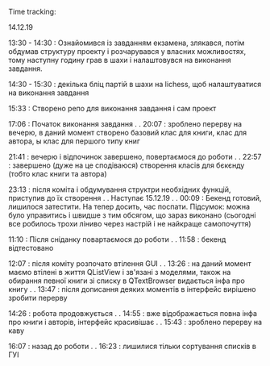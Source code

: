 Time tracking:

14.12.19

13:30 - 14:30 : Ознайомився із завданням екзамена, злякався, потім обдумав структуру проекту і розчарувався у власних можливостях, тому наступну годину грав в шахи і налаштовувся на виконання завдання.

14:30 - 15:30 : декілька бліц партій в шахи на lichess, щоб налаштуватися на виконання завдання

15:33 : Створено репо для виконання завдання і сам проект

17:06 : Початок виконання завдання
.
.
20:07 : зроблено перерву на вечерю, в даний момент створено базовий клас для книги, клас для автора, ы клас для першого типу книг

21:41 : вечерю і відпочинок завершено, повертаємося до роботи
.
.
22:57 : завершено (дуже на це сподіваюся) створення класів для бєкєнду (тобто клас книги та автора)

23:13 : після коміта і обдумування структри необхідних функцій, приступив до їх створення
.
.
Наступає 15.12.19
.
.
00:09 : Бекенд готовий, лишилося затестити. На тепер досить, час поспати. Підсумок: можна було управитись і швидше з тим обсягом, що зараз виконано (сьогодні все робилось трохи ліниво через настрій і не найкраще самопочуття)

11:10 : Після сніданку повартаємося до роботи
.
.
11:58 : бекенд відтестовано

12:07 : після коміту розпочато втілення GUI
.
.
13:26 : на даний момент маємо втілені в життя QListView і зв'язані з моделями, також на обирання певної книги зі списку в QTextBrowser видається інфа про книгу
.
.
13:47 : після дописання деяких моментів в інтерфейс вирішено зробити перерву

14:26 : робота продовжується
.
.
14:55 : вже відображається повна інфа про книги і авторів, інтерфейс красивішає
.
.
15:43 : зроблено перерву на каву

16:07 : назад до роботи
.
.
16:23 : лишилися тільки сортування списків в ГУІ
